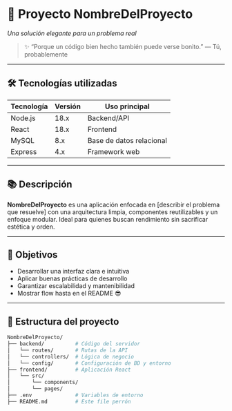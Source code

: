 # 🧠 Proyecto NombreDelProyecto  
*Una solución elegante para un problema real*

> ✨ “Porque un código bien hecho también puede verse bonito.” — Tú, probablemente

---

## 🛠️ Tecnologías utilizadas

| Tecnología     | Versión   | Uso principal           |
|----------------|-----------|-------------------------|
| Node.js        | 18.x      | Backend/API             |
| React          | 18.x      | Frontend                |
| MySQL          | 8.x       | Base de datos relacional|
| Express        | 4.x       | Framework web           |

---

## 📚 Descripción

**NombreDelProyecto** es una aplicación enfocada en [describir el problema que resuelve] con una arquitectura limpia, componentes reutilizables y un enfoque modular. Ideal para quienes buscan rendimiento sin sacrificar estética y orden.

---

## 🎯 Objetivos

- Desarrollar una interfaz clara e intuitiva
- Aplicar buenas prácticas de desarrollo
- Garantizar escalabilidad y mantenibilidad
- Mostrar flow hasta en el README 😎

---

## 🧩 Estructura del proyecto

```bash
NombreDelProyecto/
├── backend/          # Código del servidor
│   └── routes/       # Rutas de la API
│   └── controllers/  # Lógica de negocio
│   └── config/       # Configuración de BD y entorno
├── frontend/         # Aplicación React
│   └── src/
│       └── components/
│       └── pages/
├── .env              # Variables de entorno
├── README.md         # Este file perrón
